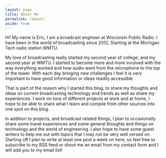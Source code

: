 ```yaml
---
layout: page
title: About Me
permalink: /about/
aside: true
---
```


Hi! My name is Eric, I am a broadcast engineer at Wisconsin Public Radio. I have been in the world of broadcasting since 2012,
Starting at the Michigan Tech radio station WMTU.

My love of broadcasting really started my second year of college, and my second year at WMTU. I started to become more and more
involved with the way everything worked and how audio went from the microphone to the top of the tower. With each day bringing new challenges
I feel it is very important to have good information or ideas readily accessible.

That is part of the reason why I started this blog, to share my thoughts and ideas on current broadcasting technology and trends as well as share
my experiences. I work on tons of different projects at work and at home, I hope to be able to share what I learn and compile from other sources
into one spot on this blog.

In addition to projects, and broadcast related things, I plan to occasionally share some travel experiences and some general thoughts and things on
technology and the world of engineering. I also hope to have some guest writers to help me out with topics that I may not be very well versed on. Starting off I plan to write at least one post a week on here, so feel free to subscribe to my RSS feed or shoot me an email from my contact form and I will add you to my email list!

